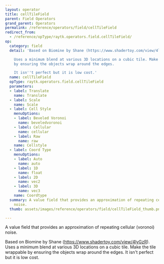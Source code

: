 ```yaml
---
layout: operator
title: cellTileField
parent: Field Operators
grand_parent: Operators
permalink: /reference/operators/field/cellTileField
redirect_from:
  - /reference/opType/raytk.operators.field.cellTileField/
op:
  category: field
  detail: 'Based on Biomine by Shane (https://www.shadertoy.com/view/4lyGzR).

    Uses a minimum blend at various 3D locations on a cubic tile. Make the tile wrappable
    by ensuring the objects wrap around the edges.

    It isn''t perfect but it is low cost.'
  name: cellTileField
  opType: raytk.operators.field.cellTileField
  parameters:
  - label: Translate
    name: Translate
  - label: Scale
    name: Scale
  - label: Cell Style
    menuOptions:
    - label: Beveled Voronoi
      name: beveledvoronoi
    - label: Cellular
      name: cellular
    - label: Raw
      name: raw
    name: Cellstyle
  - label: Coord Type
    menuOptions:
    - label: Auto
      name: auto
    - label: 1D
      name: float
    - label: 2D
      name: vec2
    - label: 3D
      name: vec3
    name: Coordtype
  summary: A value field that provides an approximation of repeating cellular (voronoi)
    noise.
  thumb: assets/images/reference/operators/field/cellTileField_thumb.png

---
```



A value field that provides an approximation of repeating cellular (voronoi) noise.

Based on Biomine by Shane (https://www.shadertoy.com/view/4lyGzR).
Uses a minimum blend at various 3D locations on a cubic tile. Make the tile wrappable by ensuring the objects wrap around the edges.
It isn't perfect but it is low cost.